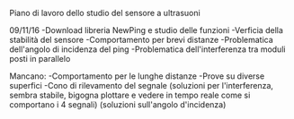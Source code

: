 Piano di lavoro dello studio del sensore a ultrasuoni

09/11/16
-Download libreria NewPing e studio delle funzioni
-Verficia della stabilità del sensore
-Comportamento per brevi distanze
-Problematica dell'angolo di incidenza del ping
-Problematica dell'interferenza tra moduli posti in parallelo

Mancano:
-Comportamento per le lunghe distanze
-Prove su diverse superfici
-Cono di rilevamento del segnale
(soluzioni per l'interferenza, sembra stabile, bigogna plottare e vedere in tempo reale come si comportano i 4 segnali)
(soluzioni sull'angolo d'incidenza)
